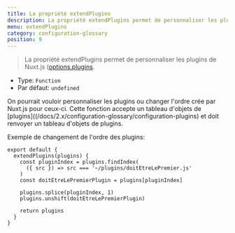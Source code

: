 ```yaml
---
title: La propriété extendPlugins
description: La propriété extendPlugins permet de personnaliser les plugins de Nuxt.js.
menu: extendPlugins
category: configuration-glossary
position: 9
---
```


> La propriété extendPlugins permet de personnaliser les plugins de Nuxt.js ([options.plugins]((/docs/2.x/configuration-glossary/configuration-plugins)).

- Type: `Function`
- Par défaut: `undefined`

On pourrait vouloir personnaliser les plugins ou changer l'ordre crée par Nuxt.js pour ceux-ci. Cette fonction accepte un tableau d'objets de [plugins]((/docs/2.x/configuration-glossary/configuration-plugins) et doit renvoyer un tableau d'objets de plugins.

Exemple de changement de l'ordre des plugins:

```js{}[nuxt.config.js]
export default {
  extendPlugins(plugins) {
    const pluginIndex = plugins.findIndex(
      ({ src }) => src === '~/plugins/doitEtreLePremier.js'
    )
    const doitEtreLePremierPlugin = plugins[pluginIndex]

    plugins.splice(pluginIndex, 1)
    plugins.unshift(doitEtreLePremierPlugin)

    return plugins
  }
}
```
